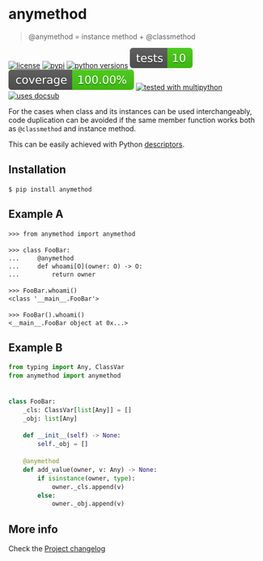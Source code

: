 # anymethod
> @anymethod = instance method + @classmethod

[![license](https://img.shields.io/github/license/makukha/anymethod.svg)](https://github.com/makukha/anymethod/blob/main/LICENSE)
[![pypi](https://img.shields.io/pypi/v/anymethod.svg#v0.1.0)](https://pypi.python.org/pypi/anymethod)
[![python versions](https://img.shields.io/pypi/pyversions/anymethod.svg)](https://pypi.org/project/anymethod)
[![tests](https://raw.githubusercontent.com/makukha/anymethod/v0.1.0/docs/badge/tests.svg)](https://github.com/makukha/anymethod)
[![coverage](https://raw.githubusercontent.com/makukha/anymethod/v0.1.0/docs/badge/coverage.svg)](https://github.com/makukha/anymethod)
[![tested with multipython](https://img.shields.io/badge/tested_with-multipython-x)](https://github.com/makukha/multipython)
[![uses docsub](https://img.shields.io/badge/uses-docsub-royalblue)](https://github.com/makukha/docsub)

For the cases when class and its instances can be used interchangeably, code duplication can be avoided if the same member function works both as `@classmethod` and instance method.

This can be easily achieved with Python [descriptors](https://docs.python.org/3/howto/descriptor.html).


## Installation

```shell
$ pip install anymethod
```


## Example A

<!-- docsub: begin -->
<!-- docsub: include tests/mypy/test_exampleA.txt -->
<!-- docsub: lines after 1 upto -1 -->
```dectest
>>> from anymethod import anymethod

>>> class FooBar:
...     @anymethod
...     def whoami[O](owner: O) -> O:
...         return owner

>>> FooBar.whoami()
<class '__main__.FooBar'>

>>> FooBar().whoami()
<__main__.FooBar object at 0x...>
```
<!-- docsub: end -->


## Example B

<!-- docsub: begin -->
<!-- docsub: include tests/mypy/exampleB.py -->
<!-- docsub: lines after 1 upto -1 -->
```python
from typing import Any, ClassVar
from anymethod import anymethod


class FooBar:
    _cls: ClassVar[list[Any]] = []
    _obj: list[Any]

    def __init__(self) -> None:
        self._obj = []

    @anymethod
    def add_value(owner, v: Any) -> None:
        if isinstance(owner, type):
            owner._cls.append(v)
        else:
            owner._obj.append(v)
```
<!-- docsub: end -->


## More info

Check the [Project changelog](https://github.com/makukha/anymethod/tree/main/CHANGELOG.md)
